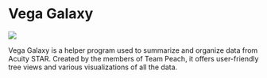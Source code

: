 # Vega Galaxy

<img src="https://github.com/zaphodrox/TeamPeachDashboard/blob/master/src/logo.png">

Vega Galaxy is a helper program used to summarize and organize data from Acuity STAR.
Created by the members of Team Peach, it offers user-friendly tree views and various visualizations of all the data.
